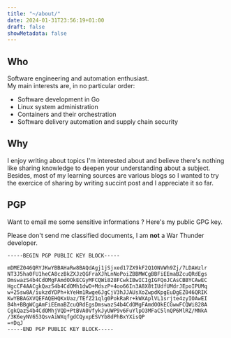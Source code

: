 ```yaml
---
title: "~/about/"
date: 2024-01-31T23:56:19+01:00
draft: false
showMetadata: false
---
```


## Who

Software engineering and automation enthusiast.
<br> 
My main interests are, in no particular order: 

- Software development in Go
- Linux system administration
- Containers and their orchestration
- Software delivery automation and supply chain security

## Why

I enjoy writing about topics I'm interested about and believe there's nothing like sharing knowledge to deepen your understanding about a subject.
<br>
Besides, most of my learning sources are various blogs so I wanted to try the exercice of sharing by writing succint post and I appreciate it so far.



## PGP

Want to email me some sensitive informations ? Here's my public GPG key.

Please don't send me classified documents, I am **not** a War Thunder developer.

```pgp
-----BEGIN PGP PUBLIC KEY BLOCK-----

mDMEZ046QRYJKwYBBAHaRw8BAQdAgj1jSjxed17ZX9kF2Q1ONVWh9Zj/7LDAWzlr
NT3J5ha0FU1heCA8czBkZXJzQGFraXJhLnNoPoiZBBMWCgBBFiEEmaBZcuQRdEgs
DmswazS4b4CdOMgFAmdOOkECGyMFCQWi828FCwkIBwICIgIGFQoJCAsCBBYCAwEC
HgcCF4AACgkQazS4b4CdOMh1dwD+MdszP+4oo66In3A8X8tIUdfUMdrJEpoIPUMq
w+25sw8A/iukzdYDPh+kYeHm1Rwge6JgCjV3hJJAUsXoZwpdKpgEuDgEZ046QRIK
KwYBBAGXVQEFAQEHQKxUaz/TEfZ21qlg0PokRaRr+kWXAplVL1srjte4zyIOAwEI
B4h+BBgWCgAmFiEEmaBZcuQRdEgsDmswazS4b4CdOMgFAmdOOkECGwwFCQWi828A
CgkQazS4b4CdOMhjVQD+PtBVA0VfykJyUWP9v6FuYlpO3MFaC5lnQP6MlRZ/MNkA
/3K6eyNV653QsvAiWXqfgdCQyxpESVYb8dPhBxYXisQP
=+DqJ
-----END PGP PUBLIC KEY BLOCK-----
```

